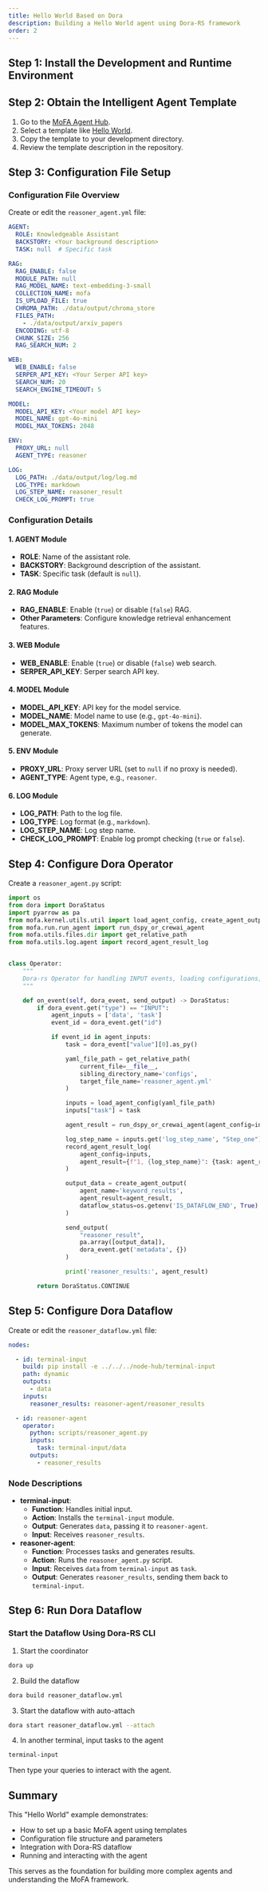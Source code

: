 ```yaml
---
title: Hello World Based on Dora
description: Building a Hello World agent using Dora-RS framework
order: 2
---
```




## Step 1: Install the Development and Runtime Environment


## Step 2: Obtain the Intelligent Agent Template

1. Go to the [MoFA Agent Hub](https://github.com/mofa-org/mofa/tree/main/agent-hub).
2. Select a template like [Hello World](https://github.com/mofa-org/mofa/tree/main/agent-hub/hello-world).
3. Copy the template to your development directory.
4. Review the template description in the repository.

## Step 3: Configuration File Setup

### Configuration File Overview

Create or edit the `reasoner_agent.yml` file:

```yaml
AGENT:
  ROLE: Knowledgeable Assistant
  BACKSTORY: <Your background description>
  TASK: null  # Specific task

RAG:
  RAG_ENABLE: false
  MODULE_PATH: null
  RAG_MODEL_NAME: text-embedding-3-small
  COLLECTION_NAME: mofa
  IS_UPLOAD_FILE: true
  CHROMA_PATH: ./data/output/chroma_store
  FILES_PATH:
    - ./data/output/arxiv_papers
  ENCODING: utf-8
  CHUNK_SIZE: 256
  RAG_SEARCH_NUM: 2

WEB:
  WEB_ENABLE: false
  SERPER_API_KEY: <Your Serper API key>
  SEARCH_NUM: 20
  SEARCH_ENGINE_TIMEOUT: 5

MODEL:
  MODEL_API_KEY: <Your model API key>
  MODEL_NAME: gpt-4o-mini
  MODEL_MAX_TOKENS: 2048

ENV:
  PROXY_URL: null
  AGENT_TYPE: reasoner

LOG:
  LOG_PATH: ./data/output/log/log.md
  LOG_TYPE: markdown
  LOG_STEP_NAME: reasoner_result
  CHECK_LOG_PROMPT: true
```

### Configuration Details

#### 1. AGENT Module

- **ROLE**: Name of the assistant role.
- **BACKSTORY**: Background description of the assistant.
- **TASK**: Specific task (default is `null`).

#### 2. RAG Module

- **RAG_ENABLE**: Enable (`true`) or disable (`false`) RAG.
- **Other Parameters**: Configure knowledge retrieval enhancement features.

#### 3. WEB Module

- **WEB_ENABLE**: Enable (`true`) or disable (`false`) web search.
- **SERPER_API_KEY**: Serper search API key.

#### 4. MODEL Module

- **MODEL_API_KEY**: API key for the model service.
- **MODEL_NAME**: Model name to use (e.g., `gpt-4o-mini`).
- **MODEL_MAX_TOKENS**: Maximum number of tokens the model can generate.

#### 5. ENV Module

- **PROXY_URL**: Proxy server URL (set to `null` if no proxy is needed).
- **AGENT_TYPE**: Agent type, e.g., `reasoner`.

#### 6. LOG Module

- **LOG_PATH**: Path to the log file.
- **LOG_TYPE**: Log format (e.g., `markdown`).
- **LOG_STEP_NAME**: Log step name.
- **CHECK_LOG_PROMPT**: Enable log prompt checking (`true` or `false`).

## Step 4: Configure Dora Operator

Create a `reasoner_agent.py` script:

```python
import os
from dora import DoraStatus
import pyarrow as pa
from mofa.kernel.utils.util import load_agent_config, create_agent_output
from mofa.run.run_agent import run_dspy_or_crewai_agent
from mofa.utils.files.dir import get_relative_path
from mofa.utils.log.agent import record_agent_result_log


class Operator:
    """
    Dora-rs Operator for handling INPUT events, loading configurations, running the agent, logging results, and sending outputs.
    """

    def on_event(self, dora_event, send_output) -> DoraStatus:
        if dora_event.get("type") == "INPUT":
            agent_inputs = ['data', 'task']
            event_id = dora_event.get("id")

            if event_id in agent_inputs:
                task = dora_event["value"][0].as_py()

                yaml_file_path = get_relative_path(
                    current_file=__file__,
                    sibling_directory_name='configs',
                    target_file_name='reasoner_agent.yml'
                )

                inputs = load_agent_config(yaml_file_path)
                inputs["task"] = task

                agent_result = run_dspy_or_crewai_agent(agent_config=inputs)

                log_step_name = inputs.get('log_step_name', "Step_one")
                record_agent_result_log(
                    agent_config=inputs,
                    agent_result={f"1, {log_step_name}": {task: agent_result}}
                )

                output_data = create_agent_output(
                    agent_name='keyword_results',
                    agent_result=agent_result,
                    dataflow_status=os.getenv('IS_DATAFLOW_END', True)
                )

                send_output(
                    "reasoner_result",
                    pa.array([output_data]),
                    dora_event.get('metadata', {})
                )

                print('reasoner_results:', agent_result)

        return DoraStatus.CONTINUE
```

## Step 5: Configure Dora Dataflow

Create or edit the `reasoner_dataflow.yml` file:

```yaml
nodes:

  - id: terminal-input
    build: pip install -e ../../../node-hub/terminal-input
    path: dynamic
    outputs:
      - data
    inputs:
      reasoner_results: reasoner-agent/reasoner_results

  - id: reasoner-agent
    operator:
      python: scripts/reasoner_agent.py
      inputs:
        task: terminal-input/data
      outputs:
        - reasoner_results
```

### Node Descriptions

- **terminal-input**:
  - **Function**: Handles initial input.
  - **Action**: Installs the `terminal-input` module.
  - **Output**: Generates `data`, passing it to `reasoner-agent`.
  - **Input**: Receives `reasoner_results`.
- **reasoner-agent**:
  - **Function**: Processes tasks and generates results.
  - **Action**: Runs the `reasoner_agent.py` script.
  - **Input**: Receives `data` from `terminal-input` as `task`.
  - **Output**: Generates `reasoner_results`, sending them back to `terminal-input`.

## Step 6: Run Dora Dataflow

### Start the Dataflow Using Dora-RS CLI

1. Start the coordinator

```bash
dora up
```

2. Build the dataflow

```bash
dora build reasoner_dataflow.yml
```

3. Start the dataflow with auto-attach

```bash
dora start reasoner_dataflow.yml --attach
```

4. In another terminal, input tasks to the agent

```bash
terminal-input
```

Then type your queries to interact with the agent.

## Summary

This "Hello World" example demonstrates:
- How to set up a basic MoFA agent using templates
- Configuration file structure and parameters
- Integration with Dora-RS dataflow
- Running and interacting with the agent

This serves as the foundation for building more complex agents and understanding the MoFA framework.
